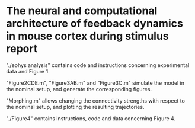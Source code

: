# The neural and computational architecture of feedback dynamics in mouse cortex during stimulus report

"./ephys analysis" contains code and instructions concerning experimental data and Figure 1. 

"Figure2CDE.m", "Figure3AB.m" and "Figure3C.m" simulate the model in the nominal setup, 
and generate the corresponding figures.

"Morphing.m" allows changing the connectivity strengths with respect to the nominal setup, 
and plotting the resulting trajectories.

"./Figure4" contains instructions, code and data concerning Figure 4.
